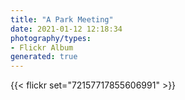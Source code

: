 ```yaml
---
title: "A Park Meeting"
date: 2021-01-12 12:18:34
photography/types:
- Flickr Album
generated: true
---
```



{{< flickr set="72157717855606991" >}}
